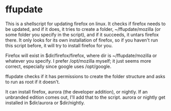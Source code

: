 # ffupdate
This is a shellscript for updating firefox on linux.
It checks if firefox needs to be updated, and if it does, it tries to create a folder, ~/ffupdate/mozilla (or some folder you specify in the script), and if it succeeds, it untars firefox there. It only looks for its own installation of firefox, so if you haven't run this script before, it will try to install firefox for you.

Firefox will exist in $dir/firefox/firefox, where dir is ~/ffupdate/mozilla or whatever you specify. I prefer /opt/mozilla myself; it just seems more correct, especially since google uses /opt/google.

ffupdate checks if it has permissions to create the folder structure and asks to run as root if it doesn't.

It can install firefox, aurora (the developer addition), or nightly. If an unbranded edition comes out, I'll add that to the script. aurora or nightly get installed in $dir/aurora or $dir/nightly.

